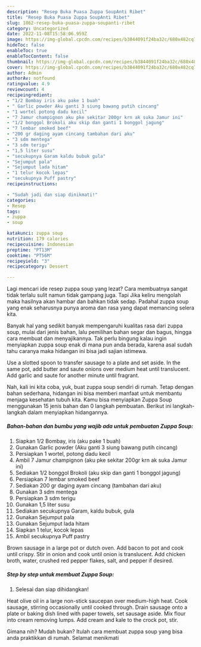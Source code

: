 ```yaml
---
description: "Resep Buka Puasa Zuppa SoupAnti Ribet"
title: "Resep Buka Puasa Zuppa SoupAnti Ribet"
slug: 1862-resep-buka-puasa-zuppa-soupanti-ribet
category: Uncategorized
date: 2022-11-08T15:58:06.959Z
image: https://img-global.cpcdn.com/recipes/b3844091f24ba32c/680x482cq70/zuppa-soup-foto-resep-utama.jpg
hideToc: false
enableToc: true
enableTocContent: false
thumbnail: https://img-global.cpcdn.com/recipes/b3844091f24ba32c/680x482cq70/zuppa-soup-foto-resep-utama.jpg
cover: https://img-global.cpcdn.com/recipes/b3844091f24ba32c/680x482cq70/zuppa-soup-foto-resep-utama.jpg
author: Admin
authorAv: notfound
ratingvalue: 4.9
reviewcount: 4
recipeingredient:
- "1/2 Bombay iris aku pake 1 buah"
- " Garlic powder Aku ganti 3 siung bawang putih cincang"
- "1 wortel potong dadu kecil"
- "7 Jamur champignon aku pke sekitar 200gr krn ak suka Jamur ini"
- "1/2 bonggol Brokoli aku skip dan ganti 1 bonggol jagung"
- "7 lembar smoked beef"
- "200 gr daging ayam cincang tambahan dari aku"
- "3 sdm mentega"
- "3 sdm terigu"
- "1,5 liter susu"
- "secukupnya Garam kaldu bubuk gula"
- "Sejumput pala"
- "Sejumput lada hitam"
- "1 telur kocok lepas"
- "secukupnya Puff pastry"
recipeinstructions:

- "Sudah jadi dan siap dinikmati!"
categories:
- Resep
tags:
- zuppa
- soup

katakunci: zuppa soup 
nutrition: 179 calories
recipecuisine: Indonesian
preptime: "PT13M"
cooktime: "PT56M"
recipeyield: "3"
recipecategory: Dessert

---
```



Lagi mencari ide resep zuppa soup yang lezat? Cara membuatnya sangat tidak terlalu sulit namun tidak gampang juga. Tapi Jika keliru mengolah maka hasilnya akan hambar dan bahkan tidak sedap. Padahal zuppa soup yang enak seharusnya punya aroma dan rasa yang dapat memancing selera kita.


Banyak hal yang sedikit banyak mempengaruhi kualitas rasa dari zuppa soup, mulai dari jenis bahan, lalu pemilihan bahan segar dan bagus, hingga cara membuat dan menyajikannya. Tak perlu bingung kalau ingin menyiapkan zuppa soup enak di mana pun anda berada, karena asal sudah tahu caranya maka hidangan ini bisa jadi sajian istimewa.

Use a slotted spoon to transfer sausage to a plate and set aside. In the same pot, add butter and saute onions over medium heat until translucent. Add garlic and saute for another minute until fragrant.


Nah, kali ini kita coba, yuk, buat zuppa soup sendiri di rumah. Tetap dengan bahan sederhana, hidangan ini bisa memberi manfaat untuk membantu menjaga kesehatan tubuh kita. Kamu bisa menyiapkan Zuppa Soup menggunakan 15 jenis bahan dan 0 langkah pembuatan. Berikut ini langkah-langkah dalam menyiapkan hidangannya.

<!--inarticleads1-->

##### Bahan-bahan dan bumbu yang wajib ada untuk pembuatan Zuppa Soup:

1. Siapkan 1/2 Bombay, iris (aku pake 1 buah)
1. Gunakan  Garlic powder (Aku ganti 3 siung bawang putih cincang)
1. Persiapkan 1 wortel, potong dadu kecil
1. Ambil 7 Jamur champignon (aku pke sekitar 200gr krn ak suka Jamur ini)
1. Sediakan 1/2 bonggol Brokoli (aku skip dan ganti 1 bonggol jagung)
1. Persiapkan 7 lembar smoked beef
1. Sediakan 200 gr daging ayam cincang (tambahan dari aku)
1. Gunakan 3 sdm mentega
1. Persiapkan 3 sdm terigu
1. Gunakan 1,5 liter susu
1. Sediakan secukupnya Garam, kaldu bubuk, gula
1. Gunakan Sejumput pala
1. Gunakan Sejumput lada hitam
1. Siapkan 1 telur, kocok lepas
1. Ambil secukupnya Puff pastry


Brown sausage in a large pot or dutch oven. Add bacon to pot and cook until crispy. Stir in onion and cook until onion is translucent. Add chicken broth, water, crushed red pepper flakes, salt, and pepper if desired. 

<!--inarticleads2-->

##### Step by step untuk membuat Zuppa Soup:


1. Selesai dan siap dihidangkan!

Heat olive oil in a large non-stick saucepan over medium-high heat. Cook sausage, stirring occasionally until cooked through. Drain sausage onto a plate or baking dish lined with paper towels, set sausage aside. Mix flour into cream removing lumps. Add cream and kale to the crock pot, stir. 

Gimana nih? Mudah bukan? Itulah cara membuat zuppa soup yang bisa anda praktikkan di rumah. Selamat menikmati
